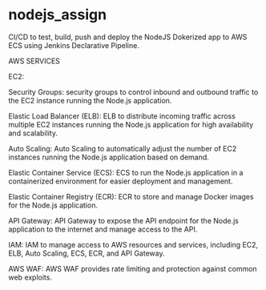 # nodejs_assign

CI/CD to test, build, push and deploy the NodeJS Dokerized app to AWS ECS using Jenkins Declarative Pipeline.

AWS SERVICES

EC2:

Security Groups: security groups to control inbound and outbound traffic to the EC2 instance running the Node.js application.

Elastic Load Balancer (ELB): ELB to distribute incoming traffic across multiple EC2 instances running the Node.js application for high availability and scalability.

Auto Scaling: Auto Scaling to automatically adjust the number of EC2 instances running the Node.js application based on demand.

Elastic Container Service (ECS): ECS to run the Node.js application in a containerized environment for easier deployment and management.

Elastic Container Registry (ECR): ECR to store and manage Docker images for the Node.js application.

API Gateway: API Gateway to expose the API endpoint for the Node.js application to the internet and manage access to the API.

IAM: IAM to manage access to AWS resources and services, including EC2, ELB, Auto Scaling, ECS, ECR, and API Gateway.

AWS WAF: AWS WAF provides rate limiting and protection against common web exploits.
